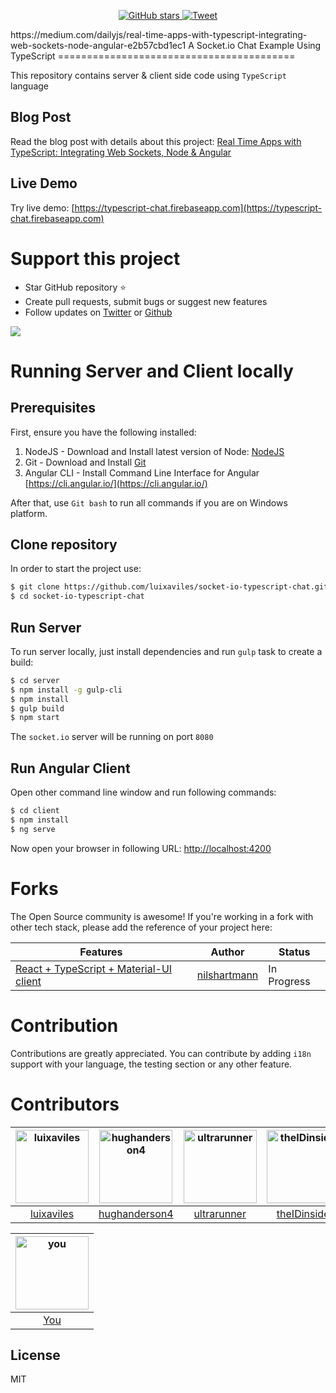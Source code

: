 <p align="center">
    <a href="https://github.com/luixaviles/socket-io-typescript-chat">
        <img src="https://img.shields.io/github/stars/luixaviles/socket-io-typescript-chat.svg?style=social&label=Star" alt="GitHub stars">
    </a>
    <a href="https://twitter.com/intent/tweet?url=https%3A%2F%2Fgithub.com%2Fluixaviles%2Fsocket-io-typescript-chat&via=luixaviles&text=Take%20a%20look%20this%20%23TypeScript%20chat%20project%20using%20%23Node%20and%20%23Angular%20Material">
        <img src="https://img.shields.io/twitter/url/https/github.com/luixaviles/socket-io-typescript-chat.svg?style=social" alt="Tweet">
    </a>
</p>
https://medium.com/dailyjs/real-time-apps-with-typescript-integrating-web-sockets-node-angular-e2b57cbd1ec1
A Socket.io Chat Example Using TypeScript
=========================================

This repository contains server & client side code using `TypeScript` language

## Blog Post
Read the blog post with details about this project: [Real Time Apps with TypeScript: Integrating Web Sockets, Node & Angular](https://medium.com/dailyjs/real-time-apps-with-typescript-integrating-web-sockets-node-angular-e2b57cbd1ec1) 

## Live Demo
Try live demo: [https://typescript-chat.firebaseapp.com](https://typescript-chat.firebaseapp.com)

# Support this project
- Star GitHub repository :star:
- Create pull requests, submit bugs or suggest new features
- Follow updates on [Twitter](https://twitter.com/luixaviles) or [Github](https://github.com/luixaviles)

![](https://luixaviles.com/assets/images/posts/typescript-chat/typescript-chat.gif?raw=true)

# Running Server and Client locally
## Prerequisites

First, ensure you have the following installed:

1. NodeJS - Download and Install latest version of Node: [NodeJS](https://nodejs.org)
2. Git - Download and Install [Git](https://git-scm.com)
3. Angular CLI - Install Command Line Interface for Angular [https://cli.angular.io/](https://cli.angular.io/)

After that, use `Git bash` to run all commands if you are on Windows platform.

## Clone repository

In order to start the project use:

```bash
$ git clone https://github.com/luixaviles/socket-io-typescript-chat.git
$ cd socket-io-typescript-chat
```

## Run Server

To run server locally, just install dependencies and run `gulp` task to create a build:

```bash
$ cd server
$ npm install -g gulp-cli
$ npm install
$ gulp build
$ npm start
```

The `socket.io` server will be running on port `8080`

## Run Angular Client

Open other command line window and run following commands:

```bash
$ cd client
$ npm install
$ ng serve
```

Now open your browser in following URL: [http://localhost:4200](http://localhost:4200/)

# Forks
The Open Source community is awesome! If you're working in a fork with other tech stack, please add the reference of your project here:

| Features                                  | Author                        | Status    |
|-------------------------------------------|-------------------------------|-----------|
| [React + TypeScript + Material-UI client](https://github.com/nilshartmann/socket-io-typescript-chat/tree/react-client/client-react)   | [nilshartmann](https://github.com/nilshartmann)   | In Progress   |


# Contribution
Contributions are greatly appreciated. You can contribute by adding `i18n` support with your language, the testing section or any other feature.

# Contributors
[<img alt="luixaviles" src="https://avatars0.githubusercontent.com/u/3485075?v=4&s=117" width="117">](https://github.com/luixaviles) | [<img alt="hughanderson4" src="https://avatars2.githubusercontent.com/u/2387520?v=4&s=117" width="117">](https://github.com/hughanderson4) | [<img alt="ultrarunner" src="https://avatars2.githubusercontent.com/u/1048799?v=4&s=117" width="117">](https://github.com/ultrarunner) | [<img alt="theIDinside" src="https://avatars2.githubusercontent.com/u/25328813?v=4&s=117" width="117">](https://github.com/theIDinside) | [<img alt="carmius" src="https://avatars2.githubusercontent.com/u/16904101?v=4&s=117" width="117">](https://github.com/carmius) | [<img alt="Hellmy" src="https://avatars2.githubusercontent.com/u/2045678?v=4&s=117" width="117">](https://github.com/Hellmy) | 
:---: |:---: |:---: |:---: |:---: |:---: |
[luixaviles](https://github.com/luixaviles) |[hughanderson4](https://github.com/hughanderson4) |[ultrarunner](https://github.com/ultrarunner) |[theIDinside](https://github.com/theIDinside) |[carmius](https://github.com/carmius) |[Hellmy](https://github.com/Hellmy) |

[<img alt="you" src="http://fuuse.net/wp-content/uploads/2016/02/avatar-placeholder.png" width="117">](https://github.com/luixaviles) |
:---: |
[You](https://github.com/luixaviles) |

## License

MIT
